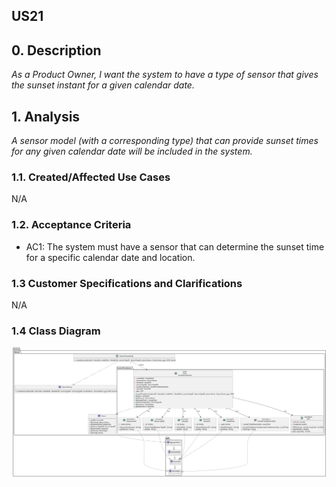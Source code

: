 ## US21 

## 0. Description
_As a Product Owner, I want the system to have a type of sensor that gives the sunset instant for a given calendar date._

## 1. Analysis
_A sensor model (with a corresponding type) that can provide sunset times for any given calendar date will be included in the system._

### 1.1. Created/Affected Use Cases
N/A

### 1.2. Acceptance Criteria
* AC1: The system must have a sensor that can determine the sunset time for a specific calendar date and location.

### 1.3 Customer Specifications and Clarifications
N/A

### 1.4 Class Diagram
![ClassDiagram](artifacts/us21_CD_v2.svg)
